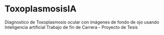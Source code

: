 # ToxoplasmosisIA
Diagnostico de Toxoplasmosis ocular con imágenes de fondo de ojo usando Inteligencia artificial
Trabajo de fin de Carrera - Proyecto de Tesis
